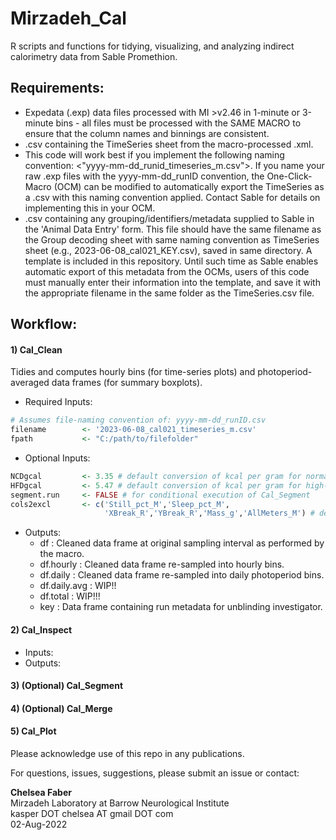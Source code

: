 # Mirzadeh_Cal
R scripts and functions for tidying, visualizing, and analyzing indirect calorimetry data from Sable Promethion. 

## Requirements: 
- Expedata (.exp) data files processed with MI >v2.46 in 1-minute or 3-minute bins - all files must be processed with the SAME MACRO to ensure that the column names and binnings are consistent.
- .csv containing the TimeSeries sheet from the macro-processed .xml. 
- This code will work best if you implement the following naming convention: <"yyyy-mm-dd_runid_timeseries_m.csv">. If you name your raw .exp files with the yyyy-mm-dd_runID convention, the One-Click-Macro (OCM) can be modified to automatically export the TimeSeries as a .csv with this naming convention applied. Contact Sable for details on implementing this in your OCM.
- .csv containing any grouping/identifiers/metadata supplied to Sable in the 'Animal Data Entry' form. This file should have the same filename as the Group decoding sheet with same naming convention as TimeSeries sheet (e.g., 2023-06-08_cal021_KEY.csv), saved in same directory. A template is included in this repository. Until such time as Sable enables automatic export of this metadata from the OCMs, users of this code must manually enter their information into the template, and save it with the appropriate filename in the same folder as the TimeSeries.csv file.

## Workflow:
#### 1) Cal_Clean
Tidies and computes hourly bins (for time-series plots) and photoperiod-averaged data frames (for summary boxplots).
- Required Inputs: 
``` R
# Assumes file-naming convention of: yyyy-mm-dd_runID.csv
filename        <- '2023-06-08_cal021_timeseries_m.csv'
fpath           <- "C:/path/to/filefolder"
```
- Optional Inputs: 
```R
NCDgcal         <- 3.35 # default conversion of kcal per gram for normal chow 
HFDgcal         <- 5.47 # default conversion of kcal per gram for high-fat diet
segment.run     <- FALSE # for conditional execution of Cal_Segment 
cols2excl       <- c('Still_pct_M','Sleep_pct_M',
                     'XBreak_R','YBreak_R','Mass_g','AllMeters_M') # default columns to exclude
```
- Outputs:
    * df
: Cleaned data frame at original sampling interval as performed by the macro. 
    * df.hourly
: Cleaned data frame re-sampled into hourly bins.
    * df.daily
: Cleaned data frame re-sampled into daily photoperiod bins.
    * df.daily.avg
: WIP!!
    * df.total
: WIP!!!
    * key
: Data frame containing run metadata for unblinding investigator.
#### 2) Cal_Inspect
- Inputs:
- Outputs:
#### 3) (Optional) Cal_Segment
#### 4) (Optional) Cal_Merge
#### 5) Cal_Plot

Please acknowledge use of this repo in any publications.

For questions, issues, suggestions, please submit an issue or contact:

**Chelsea Faber**<br>
Mirzadeh Laboratory at Barrow Neurological Institute<br>
kasper DOT chelsea AT gmail DOT com<br>
02-Aug-2022
